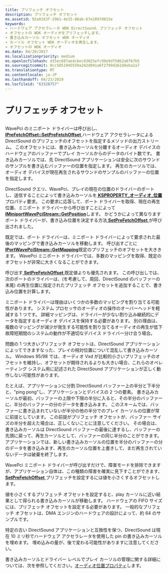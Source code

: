 ```yaml
---
title: プリフェッチ オフセット
description: プリフェッチ オフセット
ms.assetid: 92a0163f-29b1-4e15-88ab-67e1097d015e
keywords:
- ハードウェア アクセラレータ WDK DirectSound、プリフェッチ オフセット
- オフセットの WDK オーディオをプリフェッチします。
- 書き込みカーソル オフセット WDK オーディオ
- カーソル オフセット WDK オーディオを再生します。
- オフセットの WDK オーディオ
ms.date: 04/20/2017
ms.localizationpriority: medium
ms.openlocfilehash: d15ec687ae4cbec93025efc99e9df5862a0fb7b5
ms.sourcegitcommit: 0cc5051945559a242d941a6f2799d161d8eba2a7
ms.translationtype: MT
ms.contentlocale: ja-JP
ms.lasthandoff: 04/23/2019
ms.locfileid: "63328757"
---
```

# <a name="prefetch-offsets"></a>プリフェッチ オフセット


## <span id="prefetch_offsets"></span><span id="PREFETCH_OFFSETS"></span>


WavePci のミニポート ドライバーは呼び出し、 [ **IPreFetchOffset::SetPreFetchOffset** ](https://msdn.microsoft.com/library/windows/hardware/ff536952)ハードウェア アクセラレータによる DirectSound のプリフェッチのオフセットを指定するメソッドの出力ストリーム。 このオフセットには、書き込みカーソルを分離するオーディオ デバイスのハードウェアのバッファーでプレイ カーソルからのデータのバイト数です。 書き込みカーソルでは、先 DirectSound アプリケーションは安全に次のサウンドのサンプルを書き込むバッファーの位置を指定します。 再生のカーソルでは、オーディオ デバイスが現在再生されるサウンドのサンプルのバッファーの位置を指定します。

DirectSound クエリ、WavePci、プレイの現在の位置のドライバーのポートし、送信することによって書き込みカーソルを[ **KSPROPERTY\_オーディオ\_位置**](https://msdn.microsoft.com/library/windows/hardware/ff537297)プロパティ要求。 この要求に応答して、ポート ドライバーを取得、現在の再生位置、ミニポート ドライバーから呼び出すことによって[ **IMiniportWavePciStream::GetPosition**](https://msdn.microsoft.com/library/windows/hardware/ff536727)します。 かどうかによって異なりますポート ドライバーが、書き込み位置を決定する方法[ **SetPreFetchOffset** ](https://msdn.microsoft.com/library/windows/hardware/ff536952)が呼び出されました。

既定では、ポート ドライバーは、ミニポート ドライバーによって要求された最後のマッピングで書き込みカーソルを移動します。 呼び出すごとに[ **IPortWavePciStream::GetMapping**](https://msdn.microsoft.com/library/windows/hardware/ff536909)既定のプリフェッチのオフセットを大ききます。 WavePci ミニポート ドライバーでは、多数のマッピングを取得、既定のオフセットが非常に大きくなることができます。

呼び出す[ **SetPreFetchOffset** ](https://msdn.microsoft.com/library/windows/hardware/ff536952)既定値よりも優先されます。 この呼び出しでは、次のポートのドライバーは、(を考慮して、周回、DirectSound のバッファーの末尾) の再生位置に指定されたプリフェッチ オフセットを追加することで、書き込み位置を計算します。

ミニポート ドライバーは理由はいくつかの多数のマッピングを割り当てる可能性があります。 システム プロセッサのオーディオの操作のオーバーヘッドを軽減する 1 つです。 詳細マッピングは、ドライバーが少ない割り込み継続的にデータを指定するオーディオ デバイスを保持する必要があります。 別の理由は、複数のマッピングが減少が発生する可能性を割り当てるオーディオの再生が低下故障短期間のシステムの動作が不適切なデバイス ドライバー分け合う場合。

問題の 1 つ大きいプリフェッチ オフセットは、DirectSound アプリケーションによってできますなった、プレイの相対位置について混乱して書き込みカーソル。 Windows 95/98 では、オーディオ Vxd が比較的小さいプリフェッチのオフセットを維持し、オフセットが期待されるよりも大きい場合、これらのオペレーティング システム用に記述された DirectSound アプリケーションが正しく動作しない可能性があります。

たとえば、アプリケーションに分割 DirectSound バッファー上の半分と下半分と、"ping pong"し、アプリケーションとデバイスの 2 つの要素。 書き込みカーソルが最初、バッファーの上限や下限の半分に入ると、その半分のバッファーに、半分のバッファーの分のデータを書き込みます。 このスキームでは、バッファーに書き込まれていないが半分の他の半分でのプレイ カーソルの位置が常に前提としています。 この前提がプリフェッチ オフセットが、バッファー サイズの半分を超えた場合は、正しくないことに注意してください。 その場合は、書き込みカーソルは DirectSound バッファーの最後に達するし、バッファーの先頭に戻って、再生カーソルとして、バッファーの同じ半分のことができます。 アプリケーションでは、新しい書き込みカーソルの位置を半分のバッファーの分のデータを書き込みます、再生のカーソル位置を上書きして、まだ再生されていないデータは破棄を終了します。

WavePci ミニポート ドライバーが呼び出すだけで、障害モードを排除できますが、アプリケーション自体は、この種類の障害を確実に見下すことができます、 [ **SetPreFetchOffset** ](https://msdn.microsoft.com/library/windows/hardware/ff536952)プリフェッチを設定するには値を小さくするオフセットします。

値を小さくするプリフェッチ オフセットを設定すると、play カーソルに近い結果として得られる書き込みカーソルが移動します。 ハードウェアの FIFO サイズには、プリフェッチ オフセットを設定する必要があります。 一般的なプリフェッチ オフセットは、DMA エンジンのハードウェアの設計によって、約 64 のサンプルです。

特定の古い DirectSound アプリケーションと互換性を保つ、DirectSound は現在 10 ミリ秒でハードウェア アクセラレータを使用した pin の書き込みカーソルを埋めます。 埋め込みの量が、後で変わる可能性がありますに注意してください。

書き込みカーソルとドライバー レベルでプレイ カーソルの管理に関する詳細については、次を参照してください。[オーディオ位置プロパティ](audio-position-property.md)します。

 

 




